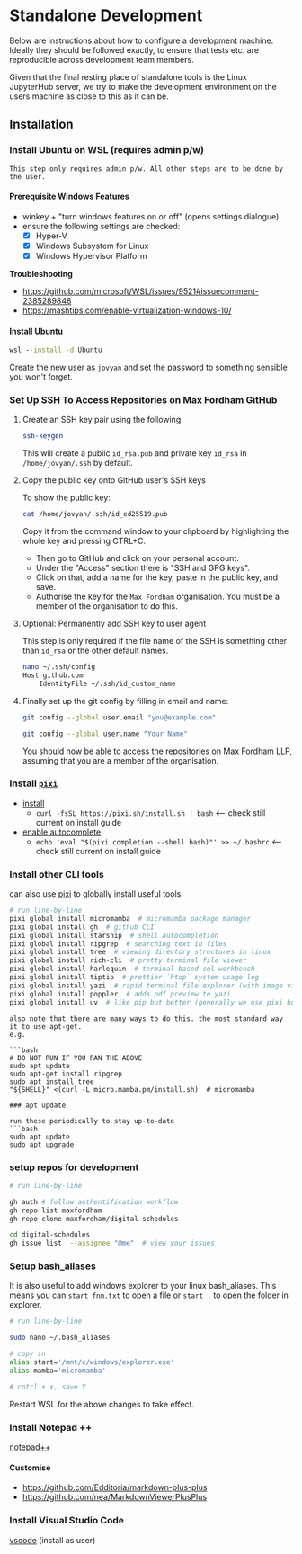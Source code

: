 
# Standalone Development

Below are instructions about how to configure a development machine. Ideally they should
be followed exactly, to ensure that tests etc. are reproducible across development team
members.

Given that the final resting place of standalone tools is the Linux JupyterHub server,
we try to make the development environment on the users machine as close to this as
it can be.

## Installation

### Install Ubuntu on WSL (requires admin p/w)

```{note}
This step only requires admin p/w. All other steps are to be done by the user.
```

#### Prerequisite Windows Features

- winkey + "turn windows features on or off" (opens settings dialogue)
- ensure the following settings are checked:
  - [x] Hyper-V
  - [x] Windows Subsystem for Linux
  - [x] Windows Hypervisor Platform
 
**Troubleshooting**

- https://github.com/microsoft/WSL/issues/9521#issuecomment-2385289848
- https://mashtips.com/enable-virtualization-windows-10/

#### Install Ubuntu

```cmd
wsl --install -d Ubuntu
```

Create the new user as `jovyan` and set the password to something sensible you won't forget.

### Set Up SSH To Access Repositories on Max Fordham GitHub

1. Create an SSH key pair using the following
    ```bash
    ssh-keygen
    ```

    This will create a public `id_rsa.pub` and private key `id_rsa` in `/home/jovyan/.ssh` by default.
        
2. Copy the public key onto GitHub user's SSH keys
	
    To show the public key:

    ```bash
    cat /home/jovyan/.ssh/id_ed25519.pub
    ```
        
    Copy it from the command window to your clipboard by highlighting the whole key and pressing CTRL+C.

    - Then go to GitHub and click on your personal account. 
    - Under the "Access" section there is "SSH and GPG keys".
    - Click on that, add a name for the key, paste in the public key, and save.
    - Authorise the key for the `Max Fordham` organisation. You must be a member of the organisation to do this.

3. Optional: Permanently add SSH key to user agent

    This step is only required if the file name of the SSH is something other than `id_rsa` or the other default names.

    ```bash
    nano ~/.ssh/config
    Host github.com
        IdentityFile ~/.ssh/id_custom_name
    ```

4. Finally set up the git config by filling in email and name:

    ```bash
    git config --global user.email "you@example.com"
    ```

    ```bash
    git config --global user.name "Your Name"
    ```

    You should now be able to access the repositories on Max Fordham LLP, assuming that you are a member of the organisation.

### Install [`pixi`](https://pixi.sh/latest/#installation) 

- [install](https://pixi.sh/latest/#installation)
  - `curl -fsSL https://pixi.sh/install.sh | bash` <-- check still current on install guide
- [enable autocomplete](https://pixi.sh/latest/#autocompletion)
  - `echo 'eval "$(pixi completion --shell bash)"' >> ~/.bashrc` <-- check still current on install guide


### Install other CLI tools

can also use [pixi](https://pixi.sh/latest/basic_usage/#use-pixi-as-a-global-installation-tool) to globally install useful tools.

```bash
# run line-by-line
pixi global install micromamba  # micromamba package manager
pixi global install gh  # github CLI
pixi global install starship  # shell autocompletion
pixi global install ripgrep  # searching text in files
pixi global install tree  # viewing directory structures in linux
pixi global install rich-cli  # pretty terminal file viewer
pixi global install harlequin  # terminal based sql workbench
pixi global install tiptip  # prettier `htop` system usage log
pixi global install yazi  # rapid terminal file explorer (with image viewer!)
pixi global install poppler  # adds pdf preview to yazi
pixi global install uv  # like pip but better (generally we use pixi but some instructions use uv)
```

```{note}
also note that there are many ways to do this. the most standard way it to use apt-get. 
e.g.

```bash
# DO NOT RUN IF YOU RAN THE ABOVE
sudo apt update
sudo apt-get install ripgrep
sudo apt install tree
"${SHELL}" <(curl -L micro.mamba.pm/install.sh)  # micromamba
```
```
### apt update

run these periodically to stay up-to-date
```bash
sudo apt update
sudo apt upgrade
```

### setup repos for development

```bash
# run line-by-line

gh auth # follow authentification workflow
gh repo list maxfordham
gh repo clone maxfordham/digital-schedules

cd digital-schedules
gh issue list  --assignee "@me"  # view your issues
```

### Setup bash_aliases

It is also useful to add windows explorer to your linux bash_aliases. This means you can `start fnm.txt` to open a file or `start .` to open the folder in explorer.

```bash
# run line-by-line

sudo nano ~/.bash_aliases

# copy in
alias start='/mnt/c/windows/explorer.exe'
alias mamba='micromamba'

# cntrl + x, save Y
```

Restart WSL for the above changes to take effect.

### Install Notepad ++

[notepad++](developing-notepadplusplus.md)

#### Customise

- https://github.com/Edditoria/markdown-plus-plus
- https://github.com/nea/MarkdownViewerPlusPlus

### Install Visual Studio Code

[vscode](developing-vscode.md) (install as user)
